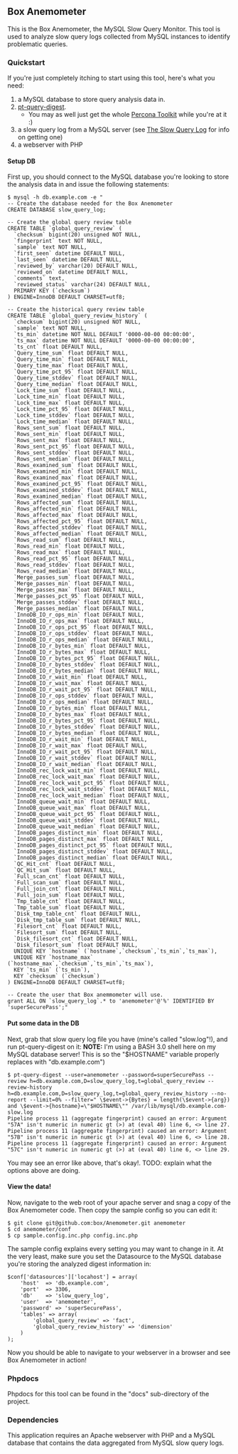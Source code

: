 Box Anemometer
--------------

This is the Box Anemometer, the MySQL Slow Query Monitor.  This tool is used to analyze slow query logs collected from MySQL instances to identify problematic queries.

### Quickstart ###

If you're just completely itching to start using this tool, here's what you need:

1.	a MySQL database to store query analysis data in.
2.	[pt-query-digest](http://www.percona.com/doc/percona-toolkit/pt-query-digest.html).
	*	You may as well just get the whole [Percona Toolkit](http://www.percona.com/doc/percona-toolkit) while you're at it :)
3.	a slow query log from a MySQL server (see [The Slow Query Log](http://dev.mysql.com/doc/refman/5.5/en/slow-query-log.html) for info on getting one)
4.	a webserver with PHP


#### Setup DB ####

First up, you should connect to the MySQL database you're looking to store the analysis data in and issue the following statements:

    $ mysql -h db.example.com -e "
    -- Create the database needed for the Box Anemometer
    CREATE DATABASE slow_query_log;
    
    -- Create the global query review table
    CREATE TABLE `global_query_review` (
      `checksum` bigint(20) unsigned NOT NULL,
      `fingerprint` text NOT NULL,
      `sample` text NOT NULL,
      `first_seen` datetime DEFAULT NULL,
      `last_seen` datetime DEFAULT NULL,
      `reviewed_by` varchar(20) DEFAULT NULL,
      `reviewed_on` datetime DEFAULT NULL,
      `comments` text,
      `reviewed_status` varchar(24) DEFAULT NULL,
      PRIMARY KEY (`checksum`)
    ) ENGINE=InnoDB DEFAULT CHARSET=utf8;
    
    -- Create the historical query review table
    CREATE TABLE `global_query_review_history` (
      `checksum` bigint(20) unsigned NOT NULL,
      `sample` text NOT NULL,
      `ts_min` datetime NOT NULL DEFAULT '0000-00-00 00:00:00',
      `ts_max` datetime NOT NULL DEFAULT '0000-00-00 00:00:00',
      `ts_cnt` float DEFAULT NULL,
      `Query_time_sum` float DEFAULT NULL,
      `Query_time_min` float DEFAULT NULL,
      `Query_time_max` float DEFAULT NULL,
      `Query_time_pct_95` float DEFAULT NULL,
      `Query_time_stddev` float DEFAULT NULL,
      `Query_time_median` float DEFAULT NULL,
      `Lock_time_sum` float DEFAULT NULL,
      `Lock_time_min` float DEFAULT NULL,
      `Lock_time_max` float DEFAULT NULL,
      `Lock_time_pct_95` float DEFAULT NULL,
      `Lock_time_stddev` float DEFAULT NULL,
      `Lock_time_median` float DEFAULT NULL,
      `Rows_sent_sum` float DEFAULT NULL,
      `Rows_sent_min` float DEFAULT NULL,
      `Rows_sent_max` float DEFAULT NULL,
      `Rows_sent_pct_95` float DEFAULT NULL,
      `Rows_sent_stddev` float DEFAULT NULL,
      `Rows_sent_median` float DEFAULT NULL,
      `Rows_examined_sum` float DEFAULT NULL,
      `Rows_examined_min` float DEFAULT NULL,
      `Rows_examined_max` float DEFAULT NULL,
      `Rows_examined_pct_95` float DEFAULT NULL,
      `Rows_examined_stddev` float DEFAULT NULL,
      `Rows_examined_median` float DEFAULT NULL,
      `Rows_affected_sum` float DEFAULT NULL,
      `Rows_affected_min` float DEFAULT NULL,
      `Rows_affected_max` float DEFAULT NULL,
      `Rows_affected_pct_95` float DEFAULT NULL,
      `Rows_affected_stddev` float DEFAULT NULL,
      `Rows_affected_median` float DEFAULT NULL,
      `Rows_read_sum` float DEFAULT NULL,
      `Rows_read_min` float DEFAULT NULL,
      `Rows_read_max` float DEFAULT NULL,
      `Rows_read_pct_95` float DEFAULT NULL,
      `Rows_read_stddev` float DEFAULT NULL,
      `Rows_read_median` float DEFAULT NULL,
      `Merge_passes_sum` float DEFAULT NULL,
      `Merge_passes_min` float DEFAULT NULL,
      `Merge_passes_max` float DEFAULT NULL,
      `Merge_passes_pct_95` float DEFAULT NULL,
      `Merge_passes_stddev` float DEFAULT NULL,
      `Merge_passes_median` float DEFAULT NULL,
      `InnoDB_IO_r_ops_min` float DEFAULT NULL,
      `InnoDB_IO_r_ops_max` float DEFAULT NULL,
      `InnoDB_IO_r_ops_pct_95` float DEFAULT NULL,
      `InnoDB_IO_r_ops_stddev` float DEFAULT NULL,
      `InnoDB_IO_r_ops_median` float DEFAULT NULL,
      `InnoDB_IO_r_bytes_min` float DEFAULT NULL,
      `InnoDB_IO_r_bytes_max` float DEFAULT NULL,
      `InnoDB_IO_r_bytes_pct_95` float DEFAULT NULL,
      `InnoDB_IO_r_bytes_stddev` float DEFAULT NULL,
      `InnoDB_IO_r_bytes_median` float DEFAULT NULL,
      `InnoDB_IO_r_wait_min` float DEFAULT NULL,
      `InnoDB_IO_r_wait_max` float DEFAULT NULL,
      `InnoDB_IO_r_wait_pct_95` float DEFAULT NULL,
      `InnoDB_IO_r_ops_stddev` float DEFAULT NULL,
      `InnoDB_IO_r_ops_median` float DEFAULT NULL,
      `InnoDB_IO_r_bytes_min` float DEFAULT NULL,
      `InnoDB_IO_r_bytes_max` float DEFAULT NULL,
      `InnoDB_IO_r_bytes_pct_95` float DEFAULT NULL,
      `InnoDB_IO_r_bytes_stddev` float DEFAULT NULL,
      `InnoDB_IO_r_bytes_median` float DEFAULT NULL,
      `InnoDB_IO_r_wait_min` float DEFAULT NULL,
      `InnoDB_IO_r_wait_max` float DEFAULT NULL,
      `InnoDB_IO_r_wait_pct_95` float DEFAULT NULL,
      `InnoDB_IO_r_wait_stddev` float DEFAULT NULL,
      `InnoDB_IO_r_wait_median` float DEFAULT NULL,
      `InnoDB_rec_lock_wait_min` float DEFAULT NULL,
      `InnoDB_rec_lock_wait_max` float DEFAULT NULL,
      `InnoDB_rec_lock_wait_pct_95` float DEFAULT NULL,
      `InnoDB_rec_lock_wait_stddev` float DEFAULT NULL,
      `InnoDB_rec_lock_wait_median` float DEFAULT NULL,
      `InnoDB_queue_wait_min` float DEFAULT NULL,
      `InnoDB_queue_wait_max` float DEFAULT NULL,
      `InnoDB_queue_wait_pct_95` float DEFAULT NULL,
      `InnoDB_queue_wait_stddev` float DEFAULT NULL,
      `InnoDB_queue_wait_median` float DEFAULT NULL,
      `InnoDB_pages_distinct_min` float DEFAULT NULL,
      `InnoDB_pages_distinct_max` float DEFAULT NULL,
      `InnoDB_pages_distinct_pct_95` float DEFAULT NULL,
      `InnoDB_pages_distinct_stddev` float DEFAULT NULL,
      `InnoDB_pages_distinct_median` float DEFAULT NULL,
      `QC_Hit_cnt` float DEFAULT NULL,
      `QC_Hit_sum` float DEFAULT NULL,
      `Full_scan_cnt` float DEFAULT NULL,
      `Full_scan_sum` float DEFAULT NULL,
      `Full_join_cnt` float DEFAULT NULL,
      `Full_join_sum` float DEFAULT NULL,
      `Tmp_table_cnt` float DEFAULT NULL,
      `Tmp_table_sum` float DEFAULT NULL,
      `Disk_tmp_table_cnt` float DEFAULT NULL,
      `Disk_tmp_table_sum` float DEFAULT NULL,
      `Filesort_cnt` float DEFAULT NULL,
      `Filesort_sum` float DEFAULT NULL,
      `Disk_filesort_cnt` float DEFAULT NULL,
      `Disk_filesort_sum` float DEFAULT NULL,
      UNIQUE KEY `hostname` (`hostname`,`checksum`,`ts_min`,`ts_max`),
      UNIQUE KEY `hostname_max` (`hostname_max`,`checksum`,`ts_min`,`ts_max`),
      KEY `ts_min` (`ts_min`),
      KEY `checksum` (`checksum`)
    ) ENGINE=InnoDB DEFAULT CHARSET=utf8;
    
    -- Create the user that Box anemmometer will use.
    grant ALL ON `slow_query_log`.* to 'anemometer'@'%' IDENTIFIED BY 'superSecurePass';"
    

#### Put some data in the DB ####

Next, grab that slow query log file you have (mine's called "slow.log"!), and run pt-query-digest on it:
**NOTE:** I'm using a BASH 3.0 shell here on my MySQL database server! This is so the "$HOSTNAME" variable properly replaces with "db.example.com")

    $ pt-query-digest --user=anemometer --password=superSecurePass --review h=db.example.com,D=slow_query_log,t=global_query_review --review-history h=db.example.com,D=slow_query_log,t=global_query_review_history --no-report --limit=0% --filter=" \$event->{Bytes} = length(\$event->{arg}) and \$event->{hostname}=\"$HOSTNAME\"" /var/lib/mysql/db.example.com-slow.log
    Pipeline process 11 (aggregate fingerprint) caused an error: Argument "57A" isn't numeric in numeric gt (>) at (eval 40) line 6, <> line 27.
    Pipeline process 11 (aggregate fingerprint) caused an error: Argument "57B" isn't numeric in numeric gt (>) at (eval 40) line 6, <> line 28.
    Pipeline process 11 (aggregate fingerprint) caused an error: Argument "57C" isn't numeric in numeric gt (>) at (eval 40) line 6, <> line 29.

You may see an error like above, that's okay!.
TODO: explain what the options above are doing.


#### View the data! ####

Now, navigate to the web root of your apache server and snag a copy of the Box Anemometer code. Then copy the sample config so you can edit it:

    $ git clone git@github.com:box/Anemometer.git anemometer
    $ cd anemometer/conf
    $ cp sample.config.inc.php config.inc.php 


The sample config explains every setting you may want to change in it.  At the very least, make sure you set the Datasource to the MySQL database you're storing the analyzed digest information in:

    $conf['datasources']['locahost'] = array(
    	'host'	=> 'db.example.com',
    	'port'	=> 3306,
    	'db'	=> 'slow_query_log',
    	'user'	=> 'anemometer',
    	'password' => 'superSecurePass',
    	'tables' => array(
    		'global_query_review' => 'fact',
    		'global_query_review_history' => 'dimension'
    	)
    );


Now you should be able to navigate to your webserver in a browser and see Box Anemometer in action!


### Phpdocs ###

Phpdocs for this tool can be found in the "docs" sub-directory of the project.

### Dependencies ###

This application requires an Apache webserver with PHP and a MySQL database that contains the data aggregated from MySQL slow query logs.

